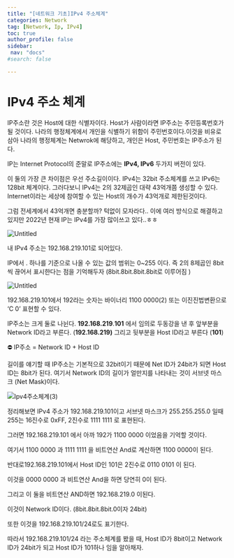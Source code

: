 ```yaml
---
title: "[네트워크 기초]IPv4 주소체계"
categories: Network
tag: [Network, Ip, IPv4]
toc: true
author_profile: false
sidebar:
 nav: "docs"
#search: false

---
```


# IPv4 주소 체계

IP주소란 것은 Host에 대한 식별자이다. Host가 사람이라면 IP주소는 주민등록번호가 될 것이다. 나라의 행정체계에서 개인을 식별하기 위함이 주민번호이다.이것을 비유로 삼아 나라의 행정체계는 Netwrok에 해당하고, 개인은 Host, 주민번호는 IP주소가 된다.

IP는 Internet Protocol의 준말로 IP주소에는 **IPv4, IPv6** 두가지 버전이 있다.

이 둘의 가장 큰 차이점은 우선 주소길이이다. IPv4는 32bit 주소체계를 쓰고 IPv6는 128bit 체계이다. 그러다보니 IPv4는 2의 32제곱인 대략 43억개쯤 생성할 수 있다. Internet이라는 세상에 참여할 수 있는 Host의 개수가 43억개로 제한된것이다.

그럼 전세계에서 43억개면 충분할까? 턱없이 모자라다.. 이에 여러 방식으로 해결하고있지만 2022년 현재 IP는 IPv4를 가장 많이쓰고 있다..ㅎㅎ

![Untitled](https://user-images.githubusercontent.com/75375944/186437757-03911fac-6082-4136-9b52-af93f7ac778c.png)

내 IPv4 주소는 192.168.219.101로 되어있다.

IP에서 .  하나를 기준으로 나올 수 있는 값의 범위는 0~255 이다. 즉 2의 8제곱인 8bit씩 끊어서 표시한다는 점을 기억해두자 (8bit.8bit.8bit.8bit로 이루어짐 )

![Untitled](https://user-images.githubusercontent.com/75375944/186438463-21ad6117-4f24-4e60-a647-b5af6b3f050c.jpeg)

192.168.219.101에서 192라는 숫자는 바이너리 1100 0000(2) 또는 이진진법변환으로 ‘C 0’ 표현할 수 있다.

IP주소는 크게 둘로 나뉜다. **192.168.219**.**101** 에서 임의로 두동강을 낸 후 앞부분을 Network ID라고 부른다. (**192.168.219)** 그리고 뒷부분을 Host ID라고 부른다 (**101**)

<aside>
⛔ IP주소 = Network ID + Host ID

</aside>

길이를 얘기할 때 IP주소는 기본적으로 32bit이기 때문에 Net ID가 24bit가 되면 Host ID는 8bit가 된다. 여기서 Network ID의 길이가 얼만지를 나타내는 것이 서브넷 마스크 (Net Mask)이다.

![Ipv4주소체계(3)](https://user-images.githubusercontent.com/75375944/186438750-db4022bf-ed7b-4739-a219-74412181756a.jpeg)

정리해보면 IPv4 주소가 192.168.219.101이고 서브넷 마스크가 255.255.255.0 일때255는 16진수로 0xFF, 2진수로 1111 1111 로 표현된다.

그러면 192.168.219.101 에서 아까 192가 1100 0000 이었음을 기억할 것이다.

여기서 1100 0000 과 1111 1111 을 비트연산 And로 계산하면 1100 0000이 된다.

반대로192.168.219.101에서 Host ID인 101은 2진수로 0110 0101 이 된다.

이것을 0000 0000 과 비트연산 And을 하면 당연히 0이 된다.

그리고 이 둘을 비트연산 AND하면 192.168.219.0 이된다.

이것이 Network ID이다. (8bit.8bit.8bit.0이자 24bit)

또한 이것을 192.168.219.101/24로도 표기한다.

따라서 192.168.219.101/24 라는 주소체계를 봤을 때, Host ID가 8bit이고 Network ID가 24bit가 되고 Host ID가 101하나 임을 알아채자.
